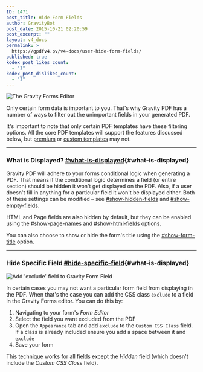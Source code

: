 ```yaml
---
ID: 1471
post_title: Hide Form Fields
author: GravityBot
post_date: 2015-10-21 02:20:59
post_excerpt: ""
layout: v4_docs
permalink: >
  https://gpdfv4.pv/v4-docs/user-hide-form-fields/
published: true
kodex_post_likes_count:
  - "1"
kodex_post_dislikes_count:
  - "1"
---
```

![The Gravity Forms Editor](https://gpdfv4.pv/app/uploads/2015/10/form-editor.png) 

Only certain form data is important to you. That's why Gravity PDF has a number of ways to filter out the unimportant fields in your generated PDF. 

It's important to note that only certain PDF templates have these filtering options. All the core PDF templates will support the features discussed below, but [premium](#) or [custom templates](https://gpdfv4.pv/v4-docs/developer-start-customising/) may not.

---

### What is Displayed? [#what-is-displayed](#what-is-displayed){#what-is-displayed}

Gravity PDF will adhere to your forms conditional logic when generating a PDF. That means if the conditional logic determines a field (or entire section) should be hidden it won't get displayed on the PDF. Also, if a user doesn't fill in anything for a particular field it won't be displayed either. Both of these settings can be modified – see [#show-hidden-fields](#) and [#show-empty-fields](https://gpdfv4.pv/v4-docs/setup-pdf/#show-empty-fields). 

HTML and Page fields are also hidden by default, but they can be enabled using the [#show-page-names](https://gpdfv4.pv/v4-docs/setup-pdf/#show-page-names) and [#show-html-fields](https://gpdfv4.pv/v4-docs/setup-pdf/#show-html-fields) options. 

You can also choose to show or hide the form's title using the [#show-form-title](https://gpdfv4.pv/v4-docs/setup-pdf/#show-form-title) option.

---

### Hide Specific Field [#hide-specific-field](#hide-specific-field){#what-is-displayed}

![Add 'exclude' field to Gravity Form Field](https://gpdfv4.pv/app/uploads/2015/10/exclude-field.png) 

In certain cases you may not want a particular form field from displaying in the PDF. When that's the case you can add the CSS class `exclude` to a field in the Gravity Forms editor. You can do this by:

1. Navigating to your form's *Form Editor*
1. Select the field you want excluded from the PDF
1. Open the `Appearance` tab and add `exclude` to the `Custom CSS Class` field. If a class is already included ensure you add a space between it and `exclude`
1. Save your form

This technique works for all fields except the *Hidden* field (which doesn't include the *Custom CSS Class* field).